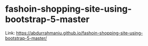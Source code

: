 # fashoin-shopping-site-using-bootstrap-5-master
Link: https://abdurrahmaniu.github.io/fashoin-shopping-site-using-bootstrap-5-master/
